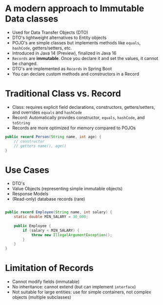 # A modern approach to Immutable Data classes
- Used for Data Transfer Objects (DTO) 
- DTO's lightweight alternatives to Entity objects
- POJO's are simple classes but implements methods like `equals`, `hashCode`, getters/setters, etc.
- Introduced in Java 14 (Preview), finalized in Java 16
- `Records` are **immutable**. Once you declare it and set the values, it cannot be changed.
- DTO's are implemented as `Records` in Spring Boot
- You can declare custom methods and constructors in a Record

# Traditional Class vs. Record
- Class: requires explicit field declarations, constructors, getters/setters, and overrides `equals` and `hashCode`
- Record: Automatically provides constructor, `equals`, `hashCode`, and `toString`
- Records are more optimized for memory compared to POJOs

```java
public record Person(String name, int age) {
    // constructor
    // getters name(), age()
}
```

# Use Cases
- DTO's
- Value Objects (representing simple immutable objects)
- Response Models
- (Read-only) database records (rare)

```java

public record Employee(String name, int salary) {
    static double MIN_SALARY = 30_000;
    
    public Employee {
        if (salary < MIN_SALARY) {
            throw new IllegalArgumentException();
        }
    }
}
```

# Limitation of Records
- Cannot modify fields (immutable)
- No inheritance: cannot extend (but can implement `interface`)
- Not suitable for large entities: use for simple containers, not complex objects (multiple subclasses)

